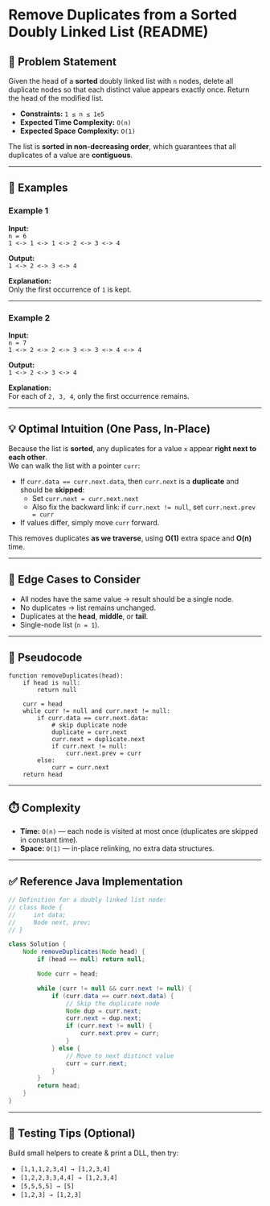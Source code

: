 # Remove Duplicates from a **Sorted** Doubly Linked List (README)

## 🚩 Problem Statement
Given the head of a **sorted** doubly linked list with `n` nodes, delete all duplicate nodes so that each distinct value appears exactly once. Return the head of the modified list.

- **Constraints:** `1 ≤ n ≤ 1e5`
- **Expected Time Complexity:** `O(n)`
- **Expected Space Complexity:** `O(1)`

The list is **sorted in non-decreasing order**, which guarantees that all duplicates of a value are **contiguous**.

---

## 📘 Examples

### Example 1
**Input:**  
`n = 6`  
`1 <-> 1 <-> 1 <-> 2 <-> 3 <-> 4`  

**Output:**  
`1 <-> 2 <-> 3 <-> 4`  

**Explanation:**  
Only the first occurrence of `1` is kept.

---

### Example 2
**Input:**  
`n = 7`  
`1 <-> 2 <-> 2 <-> 3 <-> 3 <-> 4 <-> 4`  

**Output:**  
`1 <-> 2 <-> 3 <-> 4`  

**Explanation:**  
For each of `2, 3, 4`, only the first occurrence remains.

---

## 💡 Optimal Intuition (One Pass, In-Place)

Because the list is **sorted**, any duplicates for a value `x` appear **right next to each other**.  
We can walk the list with a pointer `curr`:

- If `curr.data == curr.next.data`, then `curr.next` is a **duplicate** and should be **skipped**:
  - Set `curr.next = curr.next.next`
  - Also fix the backward link: if `curr.next != null`, set `curr.next.prev = curr`
- If values differ, simply move `curr` forward.

This removes duplicates **as we traverse**, using **O(1)** extra space and **O(n)** time.

---

## 🧪 Edge Cases to Consider
- All nodes have the same value → result should be a single node.
- No duplicates → list remains unchanged.
- Duplicates at the **head**, **middle**, or **tail**.
- Single-node list (`n = 1`).

---

## 🧯 Pseudocode

```text
function removeDuplicates(head):
    if head is null:
        return null

    curr = head
    while curr != null and curr.next != null:
        if curr.data == curr.next.data:
            # skip duplicate node
            duplicate = curr.next
            curr.next = duplicate.next
            if curr.next != null:
                curr.next.prev = curr
        else:
            curr = curr.next
    return head
```

---

## ⏱️ Complexity

- **Time:** `O(n)` — each node is visited at most once (duplicates are skipped in constant time).
- **Space:** `O(1)` — in-place relinking, no extra data structures.

---

## ✅ Reference Java Implementation

```java
// Definition for a doubly linked list node:
// class Node {
//     int data;
//     Node next, prev;
// }

class Solution {
    Node removeDuplicates(Node head) {
        if (head == null) return null;

        Node curr = head;

        while (curr != null && curr.next != null) {
            if (curr.data == curr.next.data) {
                // Skip the duplicate node
                Node dup = curr.next;
                curr.next = dup.next;
                if (curr.next != null) {
                    curr.next.prev = curr;
                }
            } else {
                // Move to next distinct value
                curr = curr.next;
            }
        }
        return head;
    }
}
```

---

## 🧭 Testing Tips (Optional)
Build small helpers to create & print a DLL, then try:

- `[1,1,1,2,3,4] → [1,2,3,4]`
- `[1,2,2,3,3,4,4] → [1,2,3,4]`
- `[5,5,5,5] → [5]`
- `[1,2,3] → [1,2,3]`
```

